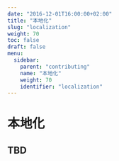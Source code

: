 ```yaml
---
date: "2016-12-01T16:00:00+02:00"
title: "本地化"
slug: "localization"
weight: 70
toc: false
draft: false
menu:
  sidebar:
    parent: "contributing"
    name: "本地化"
    weight: 70
    identifier: "localization"
---
```


# 本地化

## TBD
